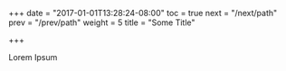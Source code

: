 +++
date = "2017-01-01T13:28:24-08:00"
toc = true
next = "/next/path"
prev = "/prev/path"
weight = 5
title = "Some Title"

+++

Lorem Ipsum
